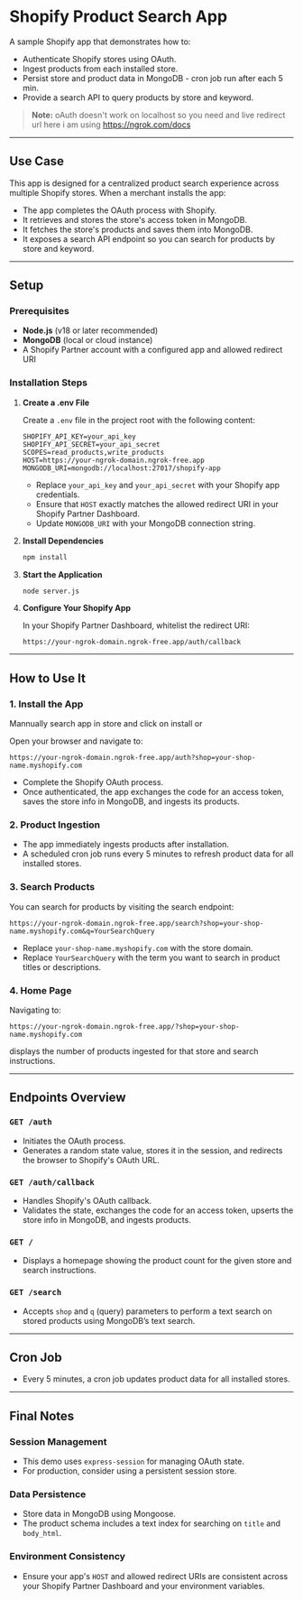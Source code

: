 # Shopify Product Search App

A sample Shopify app that demonstrates how to:

- Authenticate Shopify stores using OAuth.
- Ingest products from each installed store.
- Persist store and product data in MongoDB - cron job run after each 5 min.
- Provide a search API to query products by store and keyword.

> **Note:** oAuth doesn't work on localhost so you need and live redirect url here i am using https://ngrok.com/docs 
---

## Use Case

This app is designed for a centralized product search experience across multiple Shopify stores. When a merchant installs the app:

- The app completes the OAuth process with Shopify.
- It retrieves and stores the store's access token in MongoDB.
- It fetches the store's products and saves them into MongoDB.
- It exposes a search API endpoint so you can search for products by store and keyword.

---

## Setup

### Prerequisites

- **Node.js** (v18 or later recommended)
- **MongoDB** (local or cloud instance)
- A Shopify Partner account with a configured app and allowed redirect URI

### Installation Steps

1. **Create a .env File**

   Create a `.env` file in the project root with the following content:

   ```env
   SHOPIFY_API_KEY=your_api_key
   SHOPIFY_API_SECRET=your_api_secret
   SCOPES=read_products,write_products
   HOST=https://your-ngrok-domain.ngrok-free.app
   MONGODB_URI=mongodb://localhost:27017/shopify-app
   ```

   - Replace `your_api_key` and `your_api_secret` with your Shopify app credentials.
   - Ensure that `HOST` exactly matches the allowed redirect URI in your Shopify Partner Dashboard.
   - Update `MONGODB_URI` with your MongoDB connection string.

2. **Install Dependencies**

   ```bash
   npm install
   ```

3. **Start the Application**

   ```bash
   node server.js
   ```

6. **Configure Your Shopify App**

   In your Shopify Partner Dashboard, whitelist the redirect URI:

   ```
   https://your-ngrok-domain.ngrok-free.app/auth/callback
   ```

---

## How to Use It

### 1. Install the App
Mannually search app in store and click on install or 

Open your browser and navigate to: 

```plaintext
https://your-ngrok-domain.ngrok-free.app/auth?shop=your-shop-name.myshopify.com
```

- Complete the Shopify OAuth process.
- Once authenticated, the app exchanges the code for an access token, saves the store info in MongoDB, and ingests its products.

### 2. Product Ingestion

- The app immediately ingests products after installation.
- A scheduled cron job runs every 5 minutes to refresh product data for all installed stores.

### 3. Search Products

You can search for products by visiting the search endpoint:

```plaintext
https://your-ngrok-domain.ngrok-free.app/search?shop=your-shop-name.myshopify.com&q=YourSearchQuery
```

- Replace `your-shop-name.myshopify.com` with the store domain.
- Replace `YourSearchQuery` with the term you want to search in product titles or descriptions.

### 4. Home Page

Navigating to:

```plaintext
https://your-ngrok-domain.ngrok-free.app/?shop=your-shop-name.myshopify.com
```

displays the number of products ingested for that store and search instructions.

---

## Endpoints Overview

### `GET /auth`

- Initiates the OAuth process.
- Generates a random state value, stores it in the session, and redirects the browser to Shopify's OAuth URL.

### `GET /auth/callback`

- Handles Shopify's OAuth callback.
- Validates the state, exchanges the code for an access token, upserts the store info in MongoDB, and ingests products.

### `GET /`

- Displays a homepage showing the product count for the given store and search instructions.

### `GET /search`

- Accepts `shop` and `q` (query) parameters to perform a text search on stored products using MongoDB’s text search.

---

## Cron Job

- Every 5 minutes, a cron job updates product data for all installed stores.

---

## Final Notes

### **Session Management**

- This demo uses `express-session` for managing OAuth state.
- For production, consider using a persistent session store.

### **Data Persistence**

- Store data in MongoDB using Mongoose.
- The product schema includes a text index for searching on `title` and `body_html`.

### **Environment Consistency**

- Ensure your app's `HOST` and allowed redirect URIs are consistent across your Shopify Partner Dashboard and your environment variables.

